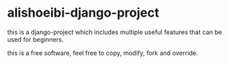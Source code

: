# alishoeibi-django-project

this is a django-project which includes multiple useful features that can be used for beginners.

this is a free software, feel free to copy, modify, fork and override.
